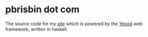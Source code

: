 # pbrisbin dot com

The source code for my [site][] which is powered by the [Yesod][] web 
framework, written in haskell.

[site]:  http://pbrisbin.com      "pbrisbin dot com"
[Yesod]: http://docs.yesodweb.com "yesod web framework"
